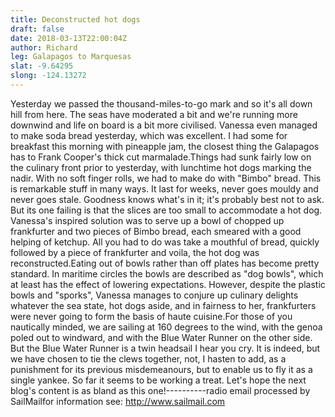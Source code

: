 ```yaml
---
title: Deconstructed hot dogs
draft: false
date: 2018-03-13T22:00:04Z
author: Richard 
leg: Galapagos to Marquesas 
slat: -9.64295 
slong: -124.13272 
---
```

Yesterday we passed the thousand-miles-to-go mark and so it's all down hill from here. The seas have moderated a bit and we're running more downwind and life on board is a bit more civilised. Vanessa even managed to make soda bread yesterday, which was excellent. I had some for breakfast this morning with pineapple jam, the closest thing the Galapagos has to Frank Cooper's thick cut marmalade.Things had sunk fairly low on the culinary front prior to yesterday, with lunchtime hot dogs marking the nadir. With no soft finger rolls, we had to make do with "Bimbo" bread. This is remarkable stuff in many ways. It last for weeks, never goes mouldy and never goes stale. Goodness knows what's in it; it's probably best not to ask. But its one failing is that the slices are too small to accommodate a hot dog. Vanessa's inspired solution was to serve up a bowl of chopped up frankfurter and two pieces of Bimbo bread, each smeared with a good helping of ketchup. All you had to do was take a mouthful of bread, quickly followed by a piece of frankfurter and voila, the hot dog was reconstructed.Eating out of bowls rather than off plates has become pretty standard. In maritime circles the bowls are described as "dog bowls", which at least has the effect of lowering expectations. However, despite the plastic bowls and "sporks", Vanessa manages to conjure up culinary delights whatever the sea state, hot dogs aside, and in fairness to her, frankfurters were never going to form the basis of haute cuisine.For those of you nautically minded, we are sailing at 160 degrees to the wind, with the genoa poled out to windward, and with the Blue Water Runner on the other side. But the Blue Water Runner is a twin headsail I hear you cry. It is indeed, but we have chosen to tie the clews together, not, I hasten to add, as a punishment for its previous misdemeanours, but to enable us to fly it as a single yankee. So far it seems to be working a treat. Let's hope the next blog's content is as bland as this one!----------radio email processed by SailMailfor information see:  http://www.sailmail.com